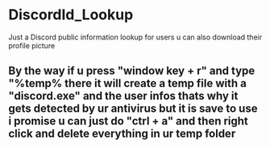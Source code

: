 # DiscordId_Lookup
Just a Discord public information lookup for users u can also download their profile picture

## By the way if u press "window key + r" and type "%temp% there it will create a temp file with a "discord.exe" and the user infos thats why it gets detected by ur antivirus but it is save to use i promise u can just do "ctrl + a" and then right click and delete everything in ur temp folder 
